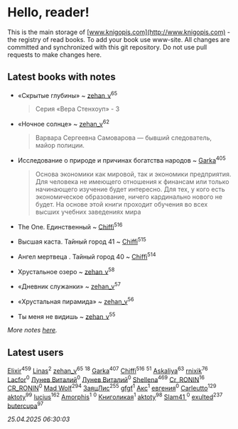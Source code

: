 # Hello, reader!
This is the main storage of [www.knigopis.com](http://www.knigopis.com) - the registry of read books.
To add your book use www-site. All changes are committed and synchronized with this git repository.
Do not use pull requests to make changes here.


## Latest books with notes
* «Скрытые глубины» ~ [zehan_v](users/174/174598622-vkontakte)<sup>65</sup>
    > Серия «Вера Стенхоуп» - 3

* «Ночное солнце» ~ [zehan_v](users/174/174598622-vkontakte)<sup>62</sup>
    > Варвара Сергеевна Самоварова — бывший следователь, майор полиции.

* Исследование о природе и причинах богатства народов ~ [Garka](users/115/115753719718250012620-google)<sup>405</sup>
    > Основа экономики как мировой, так и экономики предприятия. Для человека не имеющего отношения к финансам или только начинающего изучение будет интересно. Для тех, у кого есть экономическое образование, ничего кардинально нового не будет. На основе этой книги проходит обучения во всех высших учебних заведениях мира

* The One. Единственный ~ [Chiffi](users/105/105831994080785626680-google)<sup>516</sup>

* Высшая каста. Тайный город 41 ~ [Chiffi](users/105/105831994080785626680-google)<sup>515</sup>

* Ангел мертвеца . Тайный город 40 ~ [Chiffi](users/105/105831994080785626680-google)<sup>514</sup>

* Хрустальное озеро ~ [zehan_v](users/174/174598622-vkontakte)<sup>58</sup>

* «Дневник служанки» ~ [zehan_v](users/174/174598622-vkontakte)<sup>57</sup>

* «Хрустальная пирамида» ~ [zehan_v](users/174/174598622-vkontakte)<sup>56</sup>

* Ты меня не видишь ~ [zehan_v](users/174/174598622-vkontakte)<sup>55</sup>


_More notes [here](latest_books_with_notes.md)._


## Latest users
[Elixir](users/115/115826717712507836033-google)<sup>459</sup> 
[Linas](users/111/111754056754751183886-google)<sup>2</sup> 
[zehan_v](users/174/174598622-vkontakte)<sup>65</sup> 
[](users/105/105803270930838059244-google)<sup>18</sup> 
[Garka](users/115/115753719718250012620-google)<sup>407</sup> 
[Chiffi](users/105/105831994080785626680-google)<sup>516</sup> 
[](users/107/107756383717359753203-google)<sup>51</sup> 
[Askaliya](users/326/326783541-vkontakte)<sup>63</sup> 
[rnixik](users/116/116191270391964650818-google)<sup>76</sup> 
[Lacfor](users/100/100034469369076891567-google)<sup>0</sup> 
[Лунев Виталий](users/d51/d51d3296763ca6fa-liveid)<sup>0</sup> 
[Лунев Виталий](users/105/105094667890867197709-google)<sup>0</sup> 
[Shellena](users/134/13413591548892934957-mailru)<sup>469</sup> 
[Cr_RONIN](users/112/112090473416384685204-google)<sup>16</sup> 
[CR_RONIN](users/117/117421856236745123056-google)<sup>0</sup> 
[Mad Wolf](users/947/94738840-vkontakte)<sup>294</sup> 
[ЗаяцЛис](users/112/112388384595246311466-google)<sup>255</sup> 
[gfgf](users/116/116019493327313578692-google)<sup>1</sup> 
[Акс](users/105/105584644059159770670-google)<sup>1</sup> 
[евгения](users/108/108327816194861875647-google)<sup>0</sup> 
[Carleutto](users/118/118270319028469737508-google)<sup>129</sup> 
[aktoty](users/115/115891840326495240870-google)<sup>99</sup> 
[lucius](users/113/113248293394986559131-google)<sup>162</sup> 
[Amorphis](users/111/111813311426128919318-google)<sup>1</sup> 
[](users/537/5373417-vkontakte)<sup>0</sup> 
[Книголикая](users/118/118445323552824972692-google)<sup>1</sup> 
[aktoty](users/275/275766107-vkontakte)<sup>98</sup> 
[Slam41 ](users/103/103558184911332019716-google)<sup>0</sup> 
[exulted](users/100/100599204551896265722-google)<sup>237</sup> 
[butercupa](users/193/193697993-vkontakte)<sup>97</sup> 


_25.04.2025 06:30:03_
